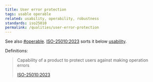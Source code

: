 ```yaml
---
title: User error protection
tags: usable operable
related: usability, operability, robustness
standards: iso25010
permalink: /qualities/user-error-protection
---
```



See also [#operable](/tag-operable). [ISO-25010:2023](/references/#iso-25010-2023) sorts it below [usability](/tag-usable).


Definitions:

>Capability of a product to protect users against making operation errors
>
>[ISO-25010:2023](/references/#iso-25010-2023)


